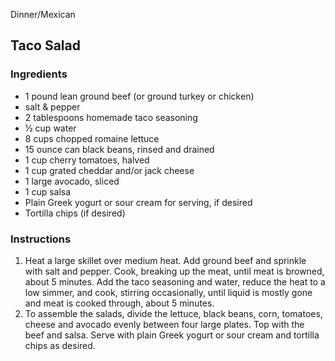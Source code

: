 Dinner/Mexican

## Taco Salad

### Ingredients

- 1 pound lean ground beef (or ground turkey or chicken)
- salt & pepper
- 2 tablespoons homemade taco seasoning
- ½ cup water
- 8 cups chopped romaine lettuce
- 15 ounce can black beans, rinsed and drained
- 1 cup cherry tomatoes, halved
- 1 cup grated cheddar and/or jack cheese
- 1 large avocado, sliced
- 1 cup salsa
- Plain Greek yogurt or sour cream for serving, if desired
- Tortilla chips (if desired)

### Instructions

1. Heat a large skillet over medium heat. Add ground beef and sprinkle with salt and pepper. Cook, breaking up the meat, until meat is browned, about 5 minutes. Add the taco seasoning and water, reduce the heat to a low simmer, and cook, stirring occasionally, until liquid is mostly gone and meat is cooked through, about 5 minutes.
2. To assemble the salads, divide the lettuce, black beans, corn, tomatoes, cheese and avocado evenly between four large plates. Top with the beef and salsa. Serve with plain Greek yogurt or sour cream and tortilla chips as desired.
